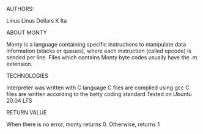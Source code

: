 AUTHORS:

Linus Linus
Dollars K Ita




ABOUT MONTY

Monty is a language containing specific instructions to manipulate data information (stacks or queues), where each instruction (called opcode) is sended per line. Files which contains Monty byte codes usually have the .m extension.



TECHNOLOGIES

Interpreter was written with C language
C files are compiled using gcc
C files are written according to the betty coding standard
Tested on Ubuntu 20.04 LTS




RETURN VALUE

When there is no error, monty returns 0. Otherwise, returns 1
